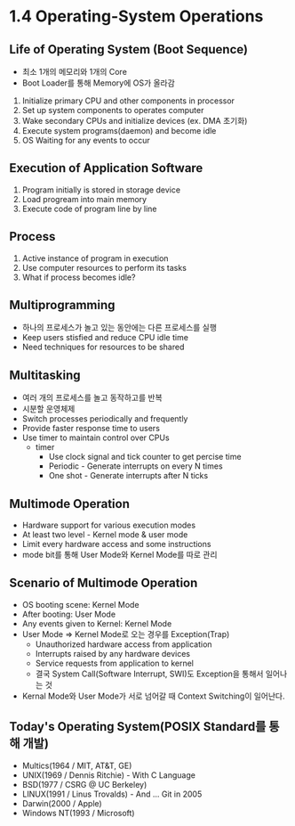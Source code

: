 # 1.4 Operating-System Operations

## Life of Operating System (Boot Sequence)

- 최소 1개의 메모리와 1개의 Core
- Boot Loader를 통해 Memory에 OS가 올라감

1. Initialize primary CPU and other components in processor
2. Set up system components to operates computer
3. Wake secondary CPUs and initialize devices (ex. DMA 초기화)
4. Execute system programs(daemon) and become idle
5. OS Waiting for any events to occur

## Execution of Application Software

1. Program initially is stored in storage device
2. Load progream into main memory
3. Execute code of program line by line

## Process

1. Active instance of program in execution
2. Use computer resources to perform its tasks
3. What if process becomes idle?

## Multiprogramming

- 하나의 프로세스가 놀고 있는 동안에는 다른 프로세스를 실행
- Keep users stisfied and reduce CPU idle time
- Need techniques for resources to be shared

## Multitasking

- 여러 개의 프로세스를 놀고 동작하고를 반복
- 시분할 운영체제
- Switch processes periodically and frequently
- Provide faster response time to users
- Use timer to maintain control over CPUs
  - timer
    - Use clock signal and tick counter to get percise time
    - Periodic - Generate interrupts on every N times
    - One shot - Generate interrupts after N ticks

## Multimode Operation

- Hardware support for various execution modes
- At least two level - Kernel mode & user mode
- Limit every hardware access and some instructions
- mode bit를 통해 User Mode와 Kernel Mode를 따로 관리

## Scenario of Multimode Operation

- OS booting scene: Kernel Mode
- After booting: User Mode
- Any events given to Kernel: Kernel Mode
- User Mode => Kernel Mode로 오는 경우를 Exception(Trap)
  - Unauthorized hardware access from application
  - Interrupts raised by any hardware devices
  - Service requests from application to kernel
  - 결국 System Call(Software Interrupt, SWI)도 Exception을 통해서 일어나는 것
- Kernal Mode와 User Mode가 서로 넘어갈 때 Context Switching이 일어난다.

## Today's Operating System(POSIX Standard를 통해 개발)

- Multics(1964 / MIT, AT&T, GE)
- UNIX(1969 / Dennis Ritchie) - With C Language
- BSD(1977 / CSRG @ UC Berkeley)
- LINUX(1991 / Linus Trovalds) - And ... Git in 2005
- Darwin(2000 / Apple)
- Windows NT(1993 / Microsoft)